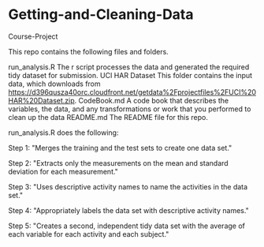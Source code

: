 Getting-and-Cleaning-Data
=========================


Course-Project


This repo contains the following files and folders.

run_analysis.R The r script processes the data and generated the required tidy dataset for submission.
UCI HAR Dataset This folder contains the input data, which downloads from https://d396qusza40orc.cloudfront.net/getdata%2Fprojectfiles%2FUCI%20HAR%20Dataset.zip.
CodeBook.md A code book that describes the variables, the data, and any transformations or work that you performed to clean up the data
README.md The README file for this repo.

run_analysis.R does the following:

Step 1: "Merges the training and the test sets to create one data set."

Step 2: "Extracts only the measurements on the mean and standard deviation for each measurement."

Step 3: "Uses descriptive activity names to name the activities in the data set."

Step 4: "Appropriately labels the data set with descriptive activity names."

Step 5: "Creates a second, independent tidy data set with the average of each variable for each activity and each subject."

